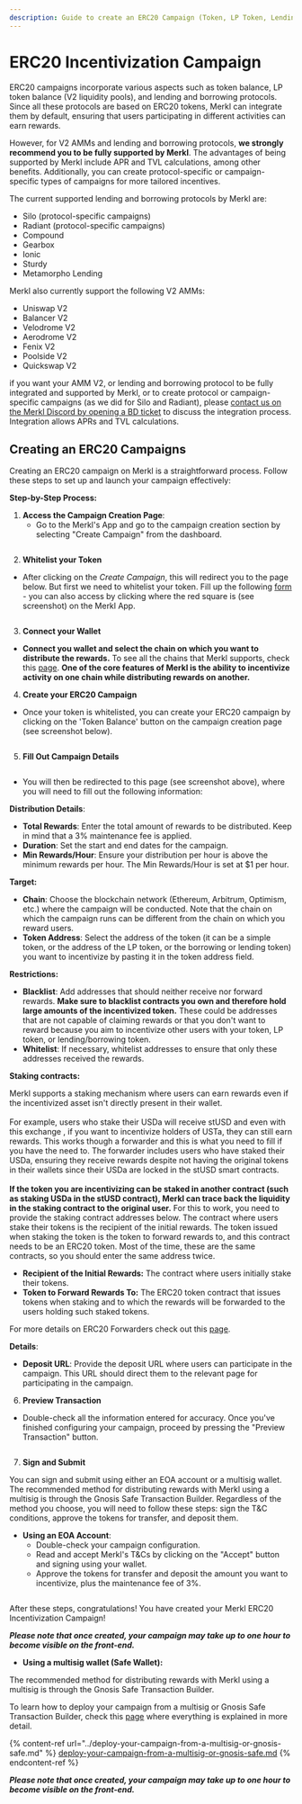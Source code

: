 ```yaml
---
description: Guide to create an ERC20 Campaign (Token, LP Token, Lending/Borrowing Token)
---
```


# ERC20 Incentivization Campaign

ERC20 campaigns incorporate various aspects such as token balance, LP token balance (V2 liquidity pools), and lending and borrowing protocols. Since all these protocols are based on ERC20 tokens, Merkl can integrate them by default, ensuring that users participating in different activities can earn rewards.&#x20;

However, for V2 AMMs and lending and borrowing protocols, **we strongly recommend you to be fully supported by Merkl**. The advantages of being supported by Merkl include APR and TVL calculations, among other benefits. Additionally, you can create protocol-specific or campaign-specific types of campaigns for more tailored incentives.

The current supported lending and borrowing protocols by Merkl are:

* Silo (protocol-specific campaigns)
* Radiant (protocol-specific campaigns)
* Compound
* Gearbox
* Ionic
* Sturdy
* Metamorpho Lending

Merkl also currently support the following V2 AMMs:

* Uniswap V2
* Balancer V2
* Velodrome V2
* Aerodrome V2
* Fenix V2
* Poolside V2
* Quickswap V2

if you want your AMM V2, or lending and borrowing protocol to be fully integrated and supported by Merkl, or to create protocol or campaign-specific campaigns (as we did for Silo and Radiant), please [contact us on the Merkl Discord by opening a BD ticket](https://discord.com/invite/jnYfrGxDbe) to discuss the integration process. Integration allows APRs and TVL calculations.&#x20;

## Creating an ERC20 Campaigns

Creating an ERC20 campaign on Merkl is a straightforward process. Follow these steps to set up and launch your campaign effectively:

**Step-by-Step Process:**

1. **Access the Campaign Creation Page**:
   * Go to the Merkl's App and go to the campaign creation section by selecting "Create Campaign" from the dashboard.

<figure><img src="../../.gitbook/assets/create-campaign-screenshot.png" alt=""><figcaption></figcaption></figure>

2. **Whitelist your Token**

* After clicking on the _Create Campaign_, this will redirect you to the page below. But first we need to whitelist your token. Fill up the following [form](https://tally.so/r/3y2bqx) - you can also access by clicking where the red square is (see screenshot) on the Merkl App.&#x20;

<figure><img src="../../.gitbook/assets/whitelist-token-screenshot.png" alt=""><figcaption></figcaption></figure>

3. **Connect your Wallet**&#x20;

* **Connect you wallet and select the chain on which you want to distribute the rewards.** To see all the chains that Merkl supports, check this [page](https://app.merkl.xyz/integrations). **One of the core features of Merkl is the ability to incentivize activity on one chain while distributing rewards on another.**

4. **Create your ERC20 Campaign**

* Once your token is whitelisted, you can create your ERC20 campaign by clicking on the 'Token Balance' button on the campaign creation page (see screenshot below).

<figure><img src="../../.gitbook/assets/ERC20-campaign-create-screenshot.png" alt=""><figcaption></figcaption></figure>

5. **Fill Out Campaign Details**

<figure><img src="../../.gitbook/assets/ERC20-fill-out-campaign-details.png" alt=""><figcaption></figcaption></figure>

* You will then be redirected to this page (see screenshot above), where you will need to fill out the following information:

**Distribution Details**:

* **Total Rewards**: Enter the total amount of rewards to be distributed. Keep in mind that a 3% maintenance fee is applied.&#x20;
* **Duration**: Set the start and end dates for the campaign.
* **Min Rewards/Hour**: Ensure your distribution per hour is above the minimum rewards per hour. The Min Rewards/Hour is set at $1 per hour.

**Target:**

* **Chain**: Choose the blockchain network (Ethereum, Arbitrum, Optimism, etc.) where the campaign will be conducted. Note that the chain on which the campaign runs can be different from the chain on which you reward users.
* **Token Address**: Select the address of the token (it can be a simple token, or the address of the LP token, or the borrowing or lending token) you want to incentivize by pasting it in the token address field.&#x20;

**Restrictions:**

* **Blacklist**: Add addresses that should neither receive nor forward rewards. **Make sure to blacklist contracts you own and therefore hold large amounts of the incentivized token.** These could be addresses that are not capable of claiming rewards or that you don't want to reward because you aim to incentivize other users with your token, LP token, or lending/borrowing token.
* **Whitelist**: If necessary, whitelist addresses to ensure that only these addresses received the rewards.

**Staking contracts:**

Merkl supports a staking mechanism where users can earn rewards even if the incentivized asset isn't directly present in their wallet.\
\
For example, users who stake their USDa will receive stUSD and even with this exchange , if you want to incentivize holders of USTa, they can still earn rewards. This works though a forwarder and this is what you need to fill if you have the need to. The forwarder includes users who have staked their USDa, ensuring they receive rewards despite not having the original tokens in their wallets since their USDa are locked in the stUSD smart contracts.\
\
**If the token you are incentivizing can be staked in another contract (such as staking USDa in the stUSD contract), Merkl can trace back the liquidity in the staking contract to the original user.** For this to work, you need to provide the staking contract addresses below. The contract where users stake their tokens is the recipient of the initial rewards. The token issued when staking the token is the token to forward rewards to, and this contract needs to be an ERC20 token. Most of the time, these are the same contracts, so you should enter the same address twice.

* **Recipient of the Initial Rewards:** The contract where users initially stake their tokens.
* **Token to Forward Rewards To:** The ERC20 token contract that issues tokens when staking and to which the rewards will be forwarded to the users holding such staked tokens.&#x20;

For more details on ERC20 Forwarders check out this [page](../../merkl-mechanisms/architecture-and-technical-overview/erc20-mechanisms.md).

**Details**:

* **Deposit URL**: Provide the deposit URL where users can participate in the campaign. This URL should direct them to the relevant page for participating in the campaign.

6. **Preview Transaction**

* Double-check all the information entered for accuracy. Once you've finished configuring your campaign, proceed by pressing the "Preview Transaction" button.

<figure><img src="../../.gitbook/assets/ERC20-preview-transaction.png" alt=""><figcaption></figcaption></figure>

7. **Sign and Submit**

You can sign and submit using either an EOA account or a multisig wallet. The recommended method for distributing rewards with Merkl using a multisig is through the Gnosis Safe Transaction Builder. Regardless of the method you choose, you will need to follow these steps: sign the T\&C conditions, approve the tokens for transfer, and deposit them.

* **Using an EOA Account**:
  * Double-check your campaign configuration.
  * Read and accept Merkl's T\&Cs by clicking on the "Accept" button and signing using your wallet.
  * Approve the tokens for transfer and deposit the amount you want to incentivize, plus the maintenance fee of 3%.

<figure><img src="../../.gitbook/assets/ERC20-accept-approve-deposit.png" alt=""><figcaption></figcaption></figure>

After these steps, congratulations! You have created your Merkl ERC20 Incentivization Campaign!

_**Please note that once created, your campaign may take up to one hour to become visible on the front-end.**_

* **Using a multisig wallet (Safe Wallet):**&#x20;

The recommended method for distributing rewards with Merkl using a multisig is through the Gnosis Safe Transaction Builder.&#x20;

To learn how to deploy your campaign from a multisig or Gnosis Safe Transaction Builder, check this [page](../deploy-your-campaign-from-a-multisig-or-gnosis-safe.md) where everything is explained in more detail.

{% content-ref url="../deploy-your-campaign-from-a-multisig-or-gnosis-safe.md" %}
[deploy-your-campaign-from-a-multisig-or-gnosis-safe.md](../deploy-your-campaign-from-a-multisig-or-gnosis-safe.md)
{% endcontent-ref %}

_**Please note that once created, your campaign may take up to one hour to become visible on the front-end.**_

